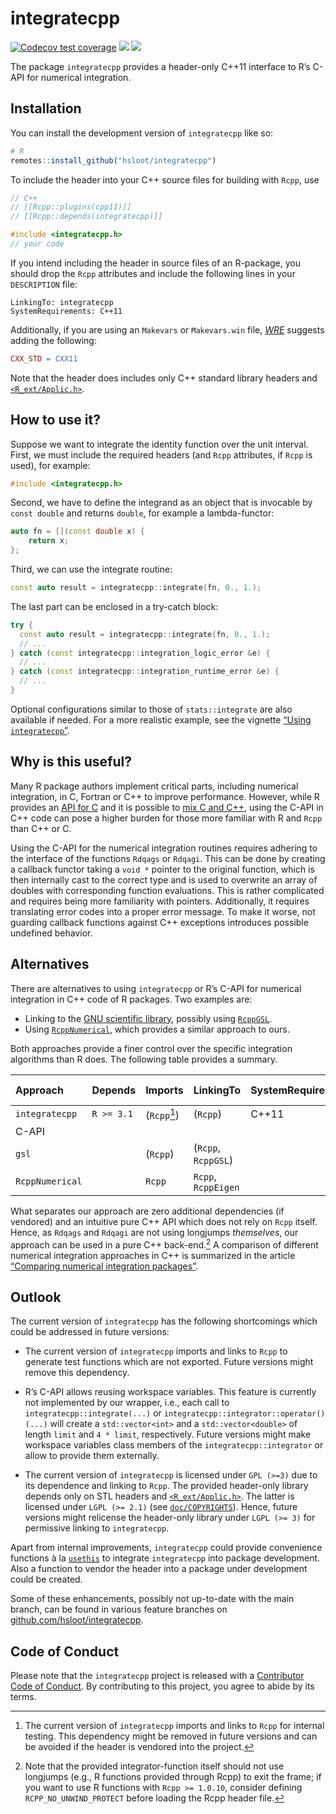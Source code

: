 
<!-- README.md is generated from README.Rmd. Please edit that file -->
<!-- cSpell: words RcppEigen,Makevars -->

# integratecpp

<!-- badges: start -->
<!-- markdownlint-capture -->
<!-- markdownlint-disable MD045 -->

[![Codecov test
coverage](https://codecov.io/gh/hsloot/integratecpp/branch/main/graph/badge.svg)](https://app.codecov.io/gh/hsloot/integratecpp?branch=main)
[![](https://img.shields.io/badge/pkgdown-integratecpp-blue.svg)](https://hsloot.github.io/integratecpp/)
[![](https://img.shields.io/badge/Doxygen-integratecpp-blue.svg)](https://hsloot.github.io/integratecpp/html/index.html)
<!-- markdownlint-restore --> <!-- badges: end -->

The package `integratecpp` provides a header-only C++11 interface to R’s
C-API for numerical integration.

## Installation

You can install the development version of `integratecpp` like so:

``` r
# R
remotes::install_github("hsloot/integratecpp")
```

To include the header into your C++ source files for building with
`Rcpp`, use

``` cpp
// C++
// [[Rcpp::plugins(cpp11)]]
// [[Rcpp::depends(integratecpp)]]

#include <integratecpp.h>
// your code
```

If you intend including the header in source files of an R-package, you
should drop the `Rcpp` attributes and include the following lines in
your `DESCRIPTION` file:

``` deb-control
LinkingTo: integratecpp
SystemRequirements: C++11
```

Additionally, if you are using an `Makevars` or `Makevars.win` file,
[*WRE*](https://cran.r-project.org/doc/manuals/r-release/R-exts.html#Using-C_002b_002b-code)
suggests adding the following:

``` makefile
CXX_STD = CXX11
```

Note that the header does includes only C++ standard library headers and
[`<R_ext/Applic.h>`](https://github.com/wch/r-source/blob/trunk/src/include/R_ext/Applic.h).

## How to use it?

Suppose we want to integrate the identity function over the unit
interval. First, we must include the required headers (and `Rcpp`
attributes, if `Rcpp` is used), for example:

``` cpp
#include <integratecpp.h>
```

Second, we have to define the integrand as an object that is invocable
by `const double` and returns `double`, for example a lambda-functor:

``` cpp
auto fn = [](const double x) {
    return x;
};
```

Third, we can use the integrate routine:

``` cpp
const auto result = integratecpp::integrate(fn, 0., 1.);
```

The last part can be enclosed in a try-catch block:

``` cpp
try {
  const auto result = integratecpp::integrate(fn, 0., 1.);
  // ...
} catch (const integratecpp::integration_logic_error &e) {
  // ...
} catch (const integratecpp::integration_runtime_error &e) {
  // ...
}
```

Optional configurations similar to those of `stats::integrate` are also
available if needed. For a more realistic example, see the vignette
[“Using `integratecpp`”](articles/integratecpp-usage.html).

## Why is this useful?

Many R package authors implement critical parts, including numerical
integration, in C, Fortran or C++ to improve performance. However, while
R provides an [API for
C](https://cran.r-project.org/doc/manuals/r-release/R-exts.html#The-R-API)
and it is possible to [mix C and
C++](https://isocpp.org/wiki/faq/mixing-c-and-cpp), using the C-API in
C++ code can pose a higher burden for those more familiar with R and
`Rcpp` than C++ or C.

Using the C-API for the numerical integration routines requires adhering
to the interface of the functions `Rdqags` or `Rdqagi`. This can be done
by creating a callback functor taking a `void *` pointer to the original
function, which is then internally cast to the correct type and is used
to overwrite an array of doubles with corresponding function
evaluations. This is rather complicated and requires being more
familiarity with pointers. Additionally, it requires translating error
codes into a proper error message. To make it worse, not guarding
callback functions against C++ exceptions introduces possible undefined
behavior.

## Alternatives

There are alternatives to using `integratecpp` or R’s C-API for
numerical integration in C++ code of R packages. Two examples are:

- Linking to the [GNU scientific
  library](https://www.gnu.org/software/gsl/), possibly using
  [`RcppGSL`](https://github.com/eddelbuettel/rcppgsl).
- Using [`RcppNumerical`](https://github.com/yixuan/RcppNumerical),
  which provides a similar approach to ours.

Both approaches provide a finer control over the specific integration
algorithms than R does. The following table provides a summary.

<!-- markdownlint-capture -->
<!-- markdownlint-disable MD013 -->

| **Approach**    | **Depends** | **Imports**  | **LinkingTo**       | **SystemRequirements** | **External dependency** | **Additional features** |
|:----------------|-------------|--------------|---------------------|------------------------|-------------------------|-------------------------|
| `integratecpp`  | `R >= 3.1`  | (`Rcpp`[^1]) | (`Rcpp`)            | C++11                  |                         | ❌                      |
| C-API           |             |              |                     |                        |                         | ❌                      |
| `gsl`           |             | (`Rcpp`)     | (`Rcpp`, `RcppGSL`) |                        | `gsl`                   | ✅                      |
| `RcppNumerical` |             | `Rcpp`       | `Rcpp`, `RcppEigen` |                        |                         | ✅                      |

<!--markdownlint-restore -->

What separates our approach are zero additional dependencies (if
vendored) and an intuitive pure C++ API which does not rely on `Rcpp`
itself. Hence, as `Rdqags` and `Rdqagi` are not using longjumps
*themselves*, our approach can be used in a pure C++ back-end.[^2] A
comparison of different numerical integration approaches in C++ is
summarized in the article [“Comparing numerical integration
packages”](articles/comparison.html).

## Outlook

The current version of `integratecpp` has the following shortcomings
which could be addressed in future versions:

- The current version of `integratecpp` imports and links to `Rcpp` to
  generate test functions which are not exported. Future versions might
  remove this dependency.

- R’s C-API allows reusing workspace variables. This feature is
  currently not implemented by our wrapper, i.e., each call to
  `integratecpp::integrate(...)` or
  `integratecpp::integrator::operator()(...)` will create a
  `std::vector<int>` and a `std::vector<double>` of length `limit` and
  `4 * limit`, respectively. Future versions might make workspace
  variables class members of the `integratecpp::integrator` or allow to
  provide them externally.

- The current version of `integratecpp` is licensed under `GPL (>=3)`
  due to its dependence and linking to `Rcpp`. The provided header-only
  library depends only on STL headers and
  [`<R_ext/Applic.h>`](https://github.com/wch/r-source/blob/trunk/src/include/R_ext/Applic.h).
  The latter is licensed under `LGPL (>= 2.1)` (see
  [`doc/COPYRIGHTS`](https://github.com/wch/r-source/blob/trunk/doc/COPYRIGHTS)).
  Hence, future versions might relicense the header-only library under
  `LGPL (>= 3)` for permissive linking to `integratecpp`.

Apart from internal improvements, `integratecpp` could provide
convenience functions à la [`usethis`](https://github.com/r-lib/usethis)
to integrate `integratecpp` into package development. Also a function to
vendor the header into a package under development could be created.

Some of these enhancements, possibly not up-to-date with the main
branch, can be found in various feature branches on
[github.com/hsloot/integratecpp](https://github.com/hsloot/integratecpp).

## Code of Conduct

Please note that the `integratecpp` project is released with a
[Contributor Code of Conduct](.github/CODE_OF_CONDUCT.md). By
contributing to this project, you agree to abide by its terms.

[^1]: The current version of `integratecpp` imports and links to `Rcpp`
    for internal testing. This dependency might be removed in future
    versions and can be avoided if the header is vendored into the
    project.

[^2]: Note that the provided integrator-function itself should not use
    longjumps (e.g., R functions provided through Rcpp) to exit the
    frame; if you want to use R functions with `Rcpp >= 1.0.10`,
    consider defining `RCPP_NO_UNWIND_PROTECT` before loading the Rcpp
    header file.
